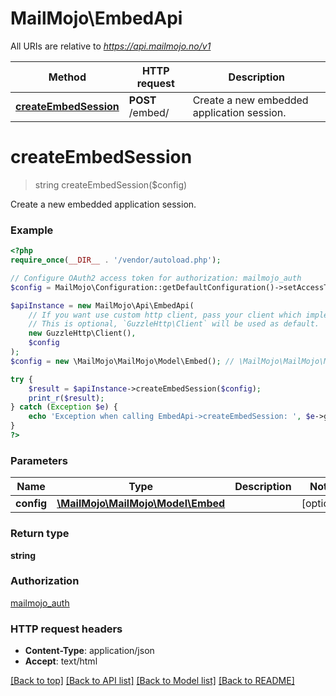 # MailMojo\EmbedApi

All URIs are relative to *https://api.mailmojo.no/v1*

Method | HTTP request | Description
------------- | ------------- | -------------
[**createEmbedSession**](EmbedApi.md#createEmbedSession) | **POST** /embed/ | Create a new embedded application session.


# **createEmbedSession**
> string createEmbedSession($config)

Create a new embedded application session.

### Example
```php
<?php
require_once(__DIR__ . '/vendor/autoload.php');

// Configure OAuth2 access token for authorization: mailmojo_auth
$config = MailMojo\Configuration::getDefaultConfiguration()->setAccessToken('YOUR_ACCESS_TOKEN');

$apiInstance = new MailMojo\Api\EmbedApi(
    // If you want use custom http client, pass your client which implements `GuzzleHttp\ClientInterface`.
    // This is optional, `GuzzleHttp\Client` will be used as default.
    new GuzzleHttp\Client(),
    $config
);
$config = new \MailMojo\MailMojo\Model\Embed(); // \MailMojo\MailMojo\Model\Embed | 

try {
    $result = $apiInstance->createEmbedSession($config);
    print_r($result);
} catch (Exception $e) {
    echo 'Exception when calling EmbedApi->createEmbedSession: ', $e->getMessage(), PHP_EOL;
}
?>
```

### Parameters

Name | Type | Description  | Notes
------------- | ------------- | ------------- | -------------
 **config** | [**\MailMojo\MailMojo\Model\Embed**](../Model/Embed.md)|  | [optional]

### Return type

**string**

### Authorization

[mailmojo_auth](../../README.md#mailmojo_auth)

### HTTP request headers

 - **Content-Type**: application/json
 - **Accept**: text/html

[[Back to top]](#) [[Back to API list]](../../README.md#documentation-for-api-endpoints) [[Back to Model list]](../../README.md#documentation-for-models) [[Back to README]](../../README.md)

